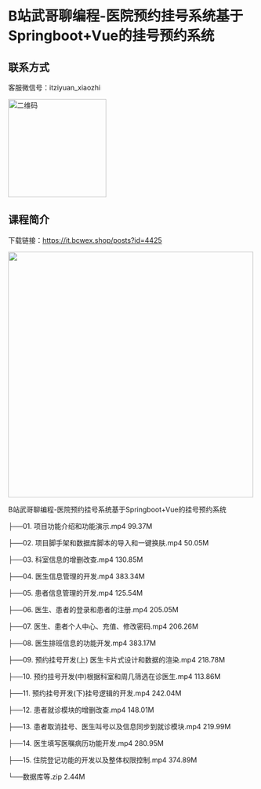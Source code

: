 # B站武哥聊编程-医院预约挂号系统基于Springboot+Vue的挂号预约系统

## 联系方式

客服微信号：itziyuan_xiaozhi

<img src="https://ziyuanyun.oss-cn-guangzhou.aliyuncs.com/common/20240614073449/666b82192834a.jpg" width="200" height="200" alt="二维码">

## 课程简介

下载链接：https://it.bcwex.shop/posts?id=4425

<img src="https://ziyuanyun.oss-cn-guangzhou.aliyuncs.com/yun/20240908073124/66dce24c0396c.jpg" width="500" alt="">

  

 B站武哥聊编程-医院预约挂号系统基于Springboot+Vue的挂号预约系统

 ├──01. 项目功能介绍和功能演示.mp4 99.37M

 ├──02. 项目脚手架和数据库脚本的导入和一键换肤.mp4 50.05M

 ├──03. 科室信息的增删改查.mp4 130.85M

 ├──04. 医生信息管理的开发.mp4 383.34M

 ├──05. 患者信息管理的开发.mp4 125.54M

 ├──06. 医生、患者的登录和患者的注册.mp4 205.05M

 ├──07. 医生、患者个人中心、充值、修改密码.mp4 206.26M

 ├──08. 医生排班信息的功能开发.mp4 383.17M

 ├──09. 预约挂号开发(上) 医生卡片式设计和数据的渲染.mp4 218.78M

 ├──10. 预约挂号开发(中)根据科室和周几筛选在诊医生.mp4 113.86M

 ├──11. 预约挂号开发(下)挂号逻辑的开发.mp4 242.04M

 ├──12. 患者就诊模块的增删改查.mp4 148.01M

 ├──13. 患者取消挂号、医生叫号以及信息同步到就诊模块.mp4 219.99M

 ├──14. 医生填写医嘱病历功能开发.mp4 280.95M

 ├──15. 住院登记功能的开发以及整体权限控制.mp4 374.89M

 └──数据库等.zip 2.44M

  
